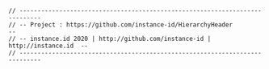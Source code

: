 ﻿

    // ----------------------------------------------------------------------------  
    // -- Project : https://github.com/instance-id/HierarchyHeader               --  
    // -- instance.id 2020 | http://github.com/instance-id | http://instance.id  --  
    // ----------------------------------------------------------------------------  
